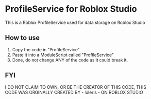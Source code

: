 # ProfileService for Roblox Studio

This is a Roblox ProfileService used for data storage on Roblox Studio

## How to use
1. Copy the code in "ProfileService"
2. Paste it into a ModuleScript called "ProfileService"
3. Done, do not change ANY of the code as it could break it.

## FYI
I DO NOT CLAIM TO OWN, OR BE THE CREATOR OF THIS CODE, THIS CODE WAS ORGINALLY CREATED BY - loleris - ON ROBLOX STUDIO
